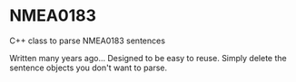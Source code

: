 # NMEA0183
C++ class to parse NMEA0183 sentences

Written many years ago... Designed to be easy to reuse. Simply delete the sentence objects you don't want to parse.
